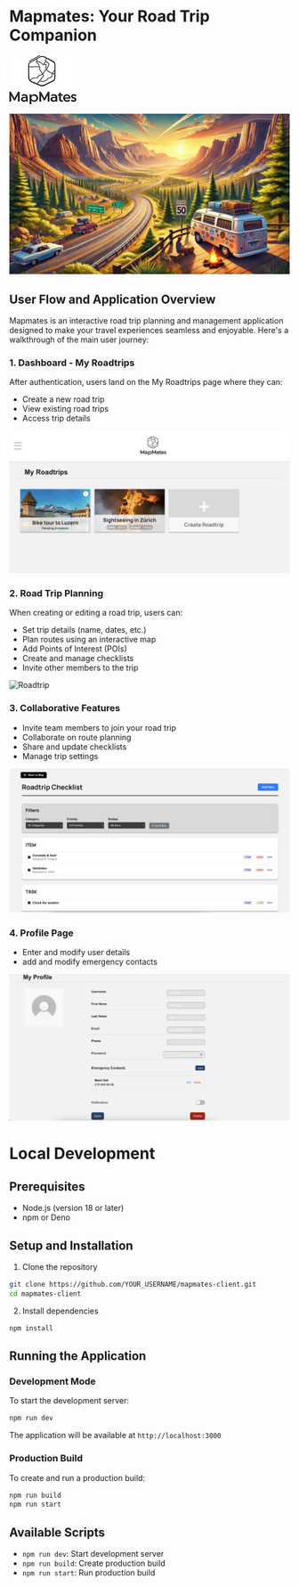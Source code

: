 # Mapmates: Your Road Trip Companion

![Mapmates Logo](public/Logo_big.png)

![Road Trip Scene](public/Backdrop.png) 

## User Flow and Application Overview

Mapmates is an interactive road trip planning and management application designed to make your travel experiences seamless and enjoyable. Here's a walkthrough of the main user journey:

### 1. Dashboard - My Roadtrips
After authentication, users land on the My Roadtrips page where they can:
- Create a new road trip
- View existing road trips
- Access trip details


![Dashboard](screenshots/Roadtrip_Overview.png)

### 2. Road Trip Planning
When creating or editing a road trip, users can:
- Set trip details (name, dates, etc.)
- Plan routes using an interactive map
- Add Points of Interest (POIs)
- Create and manage checklists
- Invite other members to the trip

![Roadtrip](screenshots/Roadtrip_Page.png) 

### 3. Collaborative Features
- Invite team members to join your road trip
- Collaborate on route planning
- Share and update checklists
- Manage trip settings

![Checklist](screenshots/Checklist_view.png) 

### 4. Profile Page
- Enter and modify user details
- add and modify emergency contacts

![Profilepage](screenshots/Profile_page.png) 

# Local Development

## Prerequisites
- Node.js (version 18 or later)
- npm or Deno

## Setup and Installation

1. Clone the repository
```bash
git clone https://github.com/YOUR_USERNAME/mapmates-client.git
cd mapmates-client
```

2. Install dependencies
```bash
npm install
```

## Running the Application

### Development Mode
To start the development server:
```bash
npm run dev
```
The application will be available at `http://localhost:3000`

### Production Build
To create and run a production build:
```bash
npm run build
npm run start
```

## Available Scripts

- `npm run dev`: Start development server
- `npm run build`: Create production build
- `npm run start`: Run production build

